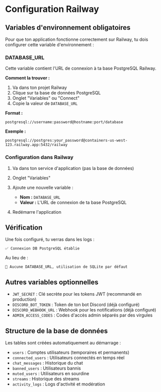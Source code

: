 # Configuration Railway

## Variables d'environnement obligatoires

Pour que ton application fonctionne correctement sur Railway, tu dois configurer cette variable d'environnement :

### DATABASE_URL

Cette variable contient l'URL de connexion à ta base PostgreSQL Railway.

**Comment la trouver :**

1. Va dans ton projet Railway
2. Clique sur ta base de données PostgreSQL
3. Onglet "Variables" ou "Connect"
4. Copie la valeur de `DATABASE_URL`

**Format :**
```
postgresql://username:password@hostname:port/database
```

**Exemple :**
```
postgresql://postgres:your_password@containers-us-west-123.railway.app:5432/railway
```

### Configuration dans Railway

1. Va dans ton service d'application (pas la base de données)
2. Onglet "Variables"
3. Ajoute une nouvelle variable :
   - **Nom :** `DATABASE_URL`
   - **Valeur :** L'URL de connexion de ta base PostgreSQL

4. Redémarre l'application

## Vérification

Une fois configuré, tu verras dans les logs :

```
✅ Connexion DB PostgreSQL établie
```

Au lieu de :

```
🔧 Aucune DATABASE_URL, utilisation de SQLite par défaut
```

## Autres variables optionnelles

- `JWT_SECRET` : Clé secrète pour les tokens JWT (recommandé en production)
- `DISCORD_BOT_TOKEN` : Token de ton bot Discord (déjà configuré)
- `DISCORD_WEBHOOK_URL` : Webhook pour les notifications (déjà configuré)
- `ADMIN_ACCESS_CODES` : Codes d'accès admin séparés par des virgules

## Structure de la base de données

Les tables sont créées automatiquement au démarrage :
- `users` : Comptes utilisateurs (temporaires et permanents)
- `connected_users` : Utilisateurs connectés en temps réel
- `chat_messages` : Historique du chat
- `banned_users` : Utilisateurs bannis
- `muted_users` : Utilisateurs en sourdine
- `streams` : Historique des streams
- `activity_logs` : Logs d'activité et modération
